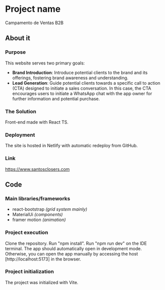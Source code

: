 # Project name
Campamento de Ventas B2B

## About it

### Purpose

This website serves two primary goals:

- **Brand Introduction**: Introduce potential clients to the brand and its offerings, fostering brand awareness and understanding.
- **Lead Generation**: Guide potential clients towards a specific call to action (CTA) designed to initiate a sales conversation. In this case, the CTA encourages users to initiate a WhatsApp chat with the app owner for further information and potential purchase.

### The Solution

Front-end made with React TS.

### Deployment
The site is hosted in Netlify with automatic redeploy from GitHub.

### Link
https://www.santosclosers.com

## Code

### Main libraries/frameworks
- react-bootstrap _(grid system mainly)_
- MaterialUi _(components)_
- framer motion _(animation)_

### Project execution
Clone the repository. Run "npm install". Run "npm run dev" on the IDE terminal. The app should automatically open in development mode. Otherwise, you can open the app manually by accessing the host [http://localhost:5173] in the browser.

### Project initialization
The project was initialized with Vite.
